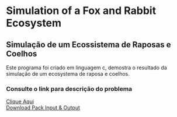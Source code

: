 # Simulation of a Fox and Rabbit Ecosystem
## Simulação de um Ecossistema de Raposas e Coelhos

 Este programa foi criado em linguagem c, demostra o resultado
 da simulação de um ecosystema de raposa e coelhos.

 ### Consulte o link para descrição do problema
  <a href="https://www.dcc.fc.up.pt/~ricroc/aulas/1617/cp/trabalhoII.html">Clique Aqui</a>
  <br>
  <a href="https://www.dcc.fc.up.pt/~ricroc/aulas/1617/cp/trabalhoII_examples.zip">Download Pack Input & Output</a>
  
 
